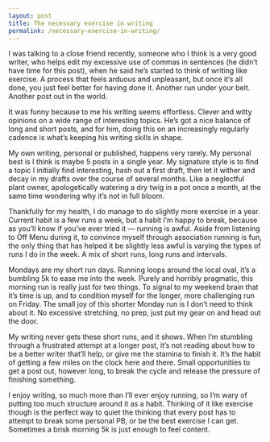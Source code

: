 ```yaml
---
layout: post
title: The necessary exercise in writing
permalink: /necessary-exercise-in-writing/
---
```


I was talking to a close friend recently, someone who I think is a very good writer, who helps edit my excessive use of commas in sentences (he didn’t have time for this post), when he said he’s started to think of writing like exercise. A process that feels arduous and unpleasant, but once it’s all done, you just feel better for having done it. Another run under your belt. Another post out in the world.

It was funny because to me his writing seems effortless. Clever and witty opinions on a wide range of interesting topics. He’s got a nice balance of long and short posts, and for him, doing this on an increasingly regularly cadence is what’s keeping his writing skills in shape.

My own writing, personal or published, happens very rarely. My personal best is I think is maybe 5 posts in a single year. My signature style is to find a topic I initially find interesting, hash out a first draft, then let it wither and decay in my drafts over the course of several months. Like a neglectful plant owner, apologetically watering a dry twig in a pot once a month, at the same time wondering why it’s not in full bloom.

Thankfully for my health, I do manage to do slightly more exercise in a year. Current habit is a few runs a week, but a habit I’m happy to break, because as you’ll know if you’ve ever tried it — running is awful. Aside from listening to Off Menu during it, to convince myself through association running is fun, the only thing that has helped it be slightly less awful is varying the types of runs I do in the week. A mix of short runs, long runs and intervals.

Mondays are my short run days. Running loops around the local oval, it’s a bumbling 5k to ease me into the week. Purely and horribly pragmatic, this morning run is really just for two things. To signal to my weekend brain that it’s time is up, and to condition myself for the longer, more challenging run on Friday. The small joy of this shorter Monday run is I don’t need to think about it. No excessive stretching, no prep, just put my gear on and head out the door.

My writing never gets these short runs, and it shows. When I’m stumbling through a frustrated attempt at a longer post, it’s not reading about how to be a better writer that’ll help, or give me the stamina to finish it. It’s the habit of getting a few miles on the clock here and there. Small opportunities to get a post out, however long, to break the cycle and release the pressure of finishing something.

I enjoy writing, so much more than I’ll ever enjoy running, so I’m wary of putting too much structure around it as a habit. Thinking of it like exercise though is the perfect way to quiet the thinking that every post has to attempt to break some personal PB, or be the best exercise I can get. Sometimes a brisk morning 5k is just enough to feel content.

